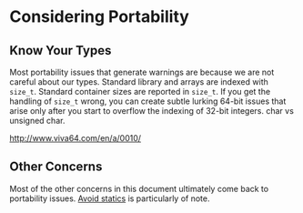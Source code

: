 # Considering Portability

## Know Your Types

Most portability issues that generate warnings are because we are not careful about our types. Standard library and arrays are indexed with `size_t`. Standard container sizes are reported in `size_t`. If you get the handling of `size_t` wrong, you can create subtle lurking 64-bit issues that arise only after you start to overflow the indexing of 32-bit integers. char vs unsigned char.

http://www.viva64.com/en/a/0010/

## Other Concerns

Most of the other concerns in this document ultimately come back to portability issues. [Avoid statics](07-Considering_Threadability.md#statics) is particularly of note.
